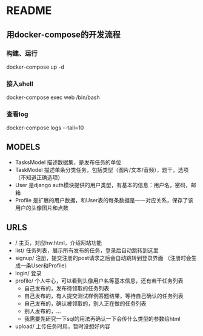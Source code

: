 # README

## 用docker-compose的开发流程

### 构建、运行
docker-compose up -d

### 接入shell
docker-compose exec web /bin/bash

### 查看log
docker-compose logs --tail=10

## MODELS

- TasksModel 描述数据集，是发布任务的单位
- TaskModel 描述单条分类任务，包括类型（图片/文本/音频），题干，选项（不知道正确选项）
- User 是django auth模块提供的用户类型，有基本的信息：用户名，密码，邮箱
- Profile 是扩展的用户数据，和User表的每条数据是一一对应关系，保存了该用户的头像图片和点数

## URLS

- / 主页，对应hw.html，介绍网站功能
- list/ 任务列表，展示所有发布的任务，登录后自动跳转到这里
- signup/ 注册，提交注册的post请求之后会自动跳转到登录界面 （注册时会生成一条User和Profile）
- login/ 登录
- profile/ 个人中心，可以看到头像用户名等基本信息，还有若干任务列表
  - 自己发布的，发布待领取的任务列表
  - 自己发布的，有人提交测试样例答题结果，等待自己确认的任务列表
  - 自己发布的，确认被领取的，别人正在做的任务列表
  - 别人发布的，...
  - 我需要先研究一下sql的用法再确认一下会传什么类型的参数给html
- upload/ 上传任务时用，暂时没想好内容
